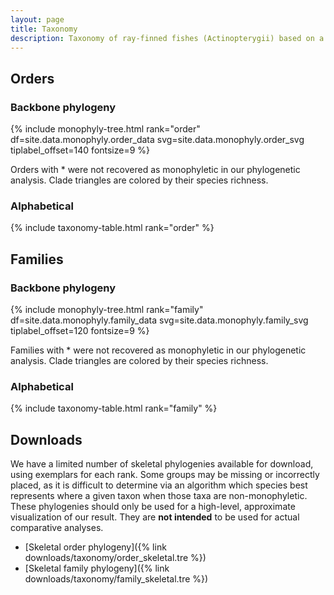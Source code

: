 ```yaml
---
layout: page
title: Taxonomy
description: Taxonomy of ray-finned fishes (Actinopterygii) based on a comprehensive fish phylogeny, the Phylogenetic Fish Classification
---
```


<style>
.autosize {
    font-size: calc(1vw + 1vmin);
}
</style>

## Orders

<!--
- PFC taxonomy
- Compare to CoL/EToL

Tax page
- Picture
- Name
- Stats
- <s>Fossil calibrations</s>
- Outgroups
- <s>Genetic tree</s>
- Full distribution
- <s>Download sequences</s>
- <s>Download calibration info</s>
- Download BEAST/RAXML/TREEPL/mcmctree files
- API integration: EOL/fishbase
-->

### Backbone phylogeny

{% include monophyly-tree.html rank="order" df=site.data.monophyly.order_data svg=site.data.monophyly.order_svg tiplabel_offset=140 fontsize=9 %}

Orders with * were not recovered as monophyletic in our phylogenetic analysis. Clade triangles are colored by their species richness.

### Alphabetical

{% include taxonomy-table.html rank="order" %}


## Families

### Backbone phylogeny

{% include monophyly-tree.html rank="family" df=site.data.monophyly.family_data svg=site.data.monophyly.family_svg tiplabel_offset=120 fontsize=9 %}

Families with * were not recovered as monophyletic in our phylogenetic analysis. Clade triangles are colored by their species richness.

### Alphabetical

{% include taxonomy-table.html rank="family" %}

## Downloads

We have a limited number of skeletal phylogenies available for download, using exemplars for each rank. Some groups may be missing or incorrectly placed, as it is difficult to determine via an algorithm which species best represents where a given taxon when those taxa are non-monophyletic. These phylogenies should only be used for a high-level, approximate visualization of our result. They are **not intended** to be used for actual comparative analyses.

* [Skeletal order phylogeny]({% link downloads/taxonomy/order_skeletal.tre %})
* [Skeletal family phylogeny]({% link downloads/taxonomy/family_skeletal.tre %})
